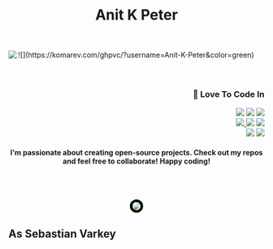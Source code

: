 <h1 align="center"> Anit K Peter </h1>

</br>
</br>
![](https://komarev.com/ghpvc/?username=Anit-K-Peter&color=green)

<a href="https://discord.com/users/891002113134563428">
<img src="https://lanyard.cnrad.dev/api/891002113134563428" align="left">
</a>

<h3 align="right">
  </br>
  
 💬 Love To Code In
<p align="right">
   &nbsp;&nbsp;&nbsp;&nbsp;&nbsp;&nbsp;&nbsp;&nbsp;&nbsp;
    <a href="https://developer.mozilla.org/en-US/docs/Web/HTML"><img src="https://img.shields.io/badge/html5%20-%23E34F26.svg?&style=for-the-badge&logo=html5&logoColor=white"/></a>
    <a href="https://developer.mozilla.org/en-US/docs/Web/CSS"><img src="https://img.shields.io/badge/css%20-%231572B6.svg?&style=for-the-badge&logo=css&logoColor=white"/></a>
    <a href="https://lua.org"><img src="https://img.shields.io/badge/lua%20-%231572B6.svg?&style=for-the-badge&logo=css&logoColor=white"/></a>
<br>
    &nbsp;&nbsp;&nbsp;&nbsp;&nbsp;&nbsp;&nbsp;&nbsp;&nbsp;
    <a href="https://nodejs.org/docs/latest/api/"><img src="https://img.shields.io/badge/node.js%20-%2343853D.svg?&style=for-the-badge&logo=node.js&logoColor=white"/>
    <a href="https://developer.mozilla.org/en-US/docs/Web/JavaScript"><img src="https://img.shields.io/badge/javascript%20-%23323330.svg?&style=for-the-badge&logo=javascript&logoColor=%23F7DF1E"/></a>
    <a href="https://www.typescriptlang.org/docs/"><img src="https://img.shields.io/badge/typescript%20-%230610c4.svg?&style=for-the-badge&logo=typescript&logoColor=white"/></a>
<br>
    &nbsp;&nbsp;&nbsp;&nbsp;&nbsp;&nbsp;&nbsp;&nbsp;&nbsp;
    <a href="https://git-scm.com/docs/git"><img src="https://img.shields.io/badge/git%20-%23F05033.svg?&style=for-the-badge&logo=git&logoColor=white"/></a>
    <a href="https://docs.python.org/3/"><img src="https://img.shields.io/badge/python%20-%23ffde57.svg?&style=for-the-badge&logo=python&logoColor=%ffde57"/></a>

      
   <h4 align="center">I'm passionate about creating open-source projects. Check out my repos and feel free to collaborate! Happy coding! </h4>
</p>
</h3>

</br></br>

<p align="center">
  <img src="http://github-profile-summary-cards.vercel.app/api/cards/profile-details?username=Anit-K-Peter&theme=ayu_mirage"
       style="border: 5px solid #000; border-radius: 15px;" />
</p>


<h2 align="left"> As Sebastian Varkey </h2>
</br>

</br>

